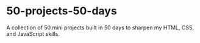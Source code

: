 # 50-projects-50-days
A collection of 50 mini projects built in 50 days to sharpen my HTML, CSS, and JavaScript skills.
